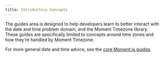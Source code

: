 ```yaml
---
title: Introductory Concepts
---
```


The guides area is designed to help developers learn to better interact with the date and time problem domain, and the Moment Timezone library.
These guides are specifically limited to concepts around time zones and how they're handled by Moment Timezone.

For more general date and time advice, see the [core Moment.js guides](/guides/).
